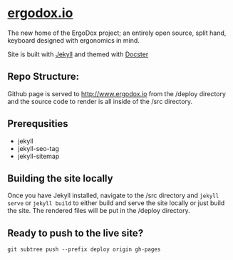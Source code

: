 # [ergodox.io](http://www.ergodox.io)
The new home of the ErgoDox project; an entirely open source, split hand, keyboard designed with ergonomics in mind.

Site is built with [Jekyll](http://jekyllrb.com/) and themed with [Docster](http://digitalmindch.github.io/docster-jekyll-theme/)

## Repo Structure:
Github page is served to http://www.ergodox.io from the /deploy directory and the source code to render is all inside of the /src directory. 

## Prerequsities
- jekyll
- jekyll-seo-tag
- jekyll-sitemap

## Building the site locally
Once you have Jekyll installed, navigate to the /src directory and ```jekyll serve``` or ```jekyll build``` to either build and serve the site locally or just build the site. The rendered files will be put in the /deploy directory.

## Ready to push to the live site?
`git subtree push --prefix deploy origin gh-pages`
